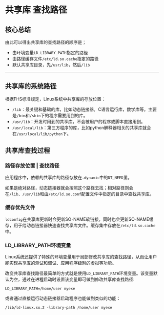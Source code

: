 # 共享库 查找路径

## 核心总结

由此可以得出共享库的查找路径的顺序是；

* 由环境变量`LD_LIBRARY_PATH`指定的路径
* 由路径缓存文件`/etc/ld.so.cache`指定的路径
* 默认共享库目录，先`/usr/lib`，然后`/lib`

---

## 共享库的系统路径

根据FHS标准规定，Linux系统中共享库的存放位置：

* `/lib`：最关键和基础的库，比如动态链接器，C语言运行库，数学库等。主要是`/bin`和`/sbin`下的程序需要用到的库。
* `/usr/lib`：开发时用到的共享库，不会被用户的程序或脚本直接用到。
* `/usr/local/lib`：第三方程序的库，比如python解释器相关的共享库就会在`/usr/local/lib/python`下。

## 共享库查找过程

### 路径存放位置 | 查找路径

应用程序中，依赖的共享库的路径存放在`.dynamic`中的`DT_NEED`里。

如果是绝对路径，动态链接器就会按照这个路径去找；相对路径则会在`/lib`、`/usr/lib`和由`/etc/ld.so.conf`配置文件中指定的目录中查找共享库。

### 缓存优先文件

`ldconfig`在共享库更新时会更新SO-NAME软链接，同时也会更新SO-NAME缓存，用于给动态链接器快速查找共享库文件。缓存集中存放在`/etc/ld.so.cache`中。

### LD_LIBRARY_PATH环境变量

Linux系统还提供了特殊的环境变量用于局部修改共享库的查找路径，从而让用户能实现共享库的测试和调试、应用程序级别的虚拟等功能。

改变共享库查找路径最简单的方式就是使用`LD_LIBRARY_PATH`环境变量。该变量默认为空，通过在进程启动时设置该变量即可做到修改共享库查找路径:

```shell
LD_LIBRARY_PATH=/home/user myexe
```

或者通过直接运行动态链接器启动程序也能做到类似的功能：

```shell
/lib/ld-linux.so.2 -library-path /home/user myexe
```

